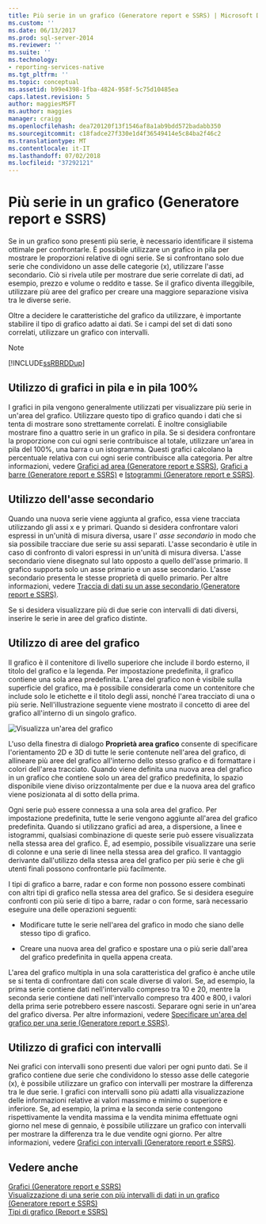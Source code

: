 ```yaml
---
title: Più serie in un grafico (Generatore report e SSRS) | Microsoft Docs
ms.custom: ''
ms.date: 06/13/2017
ms.prod: sql-server-2014
ms.reviewer: ''
ms.suite: ''
ms.technology:
- reporting-services-native
ms.tgt_pltfrm: ''
ms.topic: conceptual
ms.assetid: b99e4398-1fba-4824-958f-5c75d10485ea
caps.latest.revision: 5
author: maggiesMSFT
ms.author: maggies
manager: craigg
ms.openlocfilehash: dea720120f13f1546af8a1ab9bdd572badabb350
ms.sourcegitcommit: c18fadce27f330e1d4f36549414e5c84ba2f46c2
ms.translationtype: MT
ms.contentlocale: it-IT
ms.lasthandoff: 07/02/2018
ms.locfileid: "37292121"
---
```

# <a name="multiple-series-on-a-chart-report-builder-and-ssrs"></a>Più serie in un grafico (Generatore report e SSRS)
  Se in un grafico sono presenti più serie, è necessario identificare il sistema ottimale per confrontarle. È possibile utilizzare un grafico in pila per mostrare le proporzioni relative di ogni serie. Se si confrontano solo due serie che condividono un asse delle categorie (x), utilizzare l'asse secondario. Ciò si rivela utile per mostrare due serie correlate di dati, ad esempio, prezzo e volume o reddito e tasse. Se il grafico diventa illeggibile, utilizzare più aree del grafico per creare una maggiore separazione visiva tra le diverse serie.  
  
 Oltre a decidere le caratteristiche del grafico da utilizzare, è importante stabilire il tipo di grafico adatto ai dati. Se i campi del set di dati sono correlati, utilizzare un grafico con intervalli.  
  
> [!NOTE]  
>  [!INCLUDE[ssRBRDDup](../../includes/ssrbrddup-md.md)]  
  
## <a name="using-stacked-and-100-stacked-charts"></a>Utilizzo di grafici in pila e in pila 100%  
 I grafici in pila vengono generalmente utilizzati per visualizzare più serie in un'area del grafico. Utilizzare questo tipo di grafico quando i dati che si tenta di mostrare sono strettamente correlati. È inoltre consigliabile mostrare fino a quattro serie in un grafico in pila. Se si desidera confrontare la proporzione con cui ogni serie contribuisce al totale, utilizzare un'area in pila del 100%, una barra o un istogramma. Questi grafici calcolano la percentuale relativa con cui ogni serie contribuisce alla categoria. Per altre informazioni, vedere [Grafici ad area &#40;Generatore report e SSRS&#41;](charts-report-builder-and-ssrs.md), [Grafici a barre &#40;Generatore report e SSRS&#41;](bar-charts-report-builder-and-ssrs.md) e [Istogrammi &#40;Generatore report e SSRS&#41;](column-charts-report-builder-and-ssrs.md).  
  
## <a name="using-the-secondary-axis"></a>Utilizzo dell'asse secondario  
 Quando una nuova serie viene aggiunta al grafico, essa viene tracciata utilizzando gli assi x e y primari. Quando si desidera confrontare valori espressi in un'unità di misura diversa, usare l' *asse secondario* in modo che sia possibile tracciare due serie su assi separati. L'asse secondario è utile in caso di confronto di valori espressi in un'unità di misura diversa. L'asse secondario viene disegnato sul lato opposto a quello dell'asse primario. Il grafico supporta solo un asse primario e un asse secondario. L'asse secondario presenta le stesse proprietà di quello primario. Per altre informazioni, vedere [Traccia di dati su un asse secondario &#40;Generatore report e SSRS&#41;](plot-data-on-a-secondary-axis-report-builder-and-ssrs.md).  
  
 Se si desidera visualizzare più di due serie con intervalli di dati diversi, inserire le serie in aree del grafico distinte.  
  
## <a name="using-chart-areas"></a>Utilizzo di aree del grafico  
 Il grafico è il contenitore di livello superiore che include il bordo esterno, il titolo del grafico e la legenda. Per impostazione predefinita, il grafico contiene una sola area predefinita. L'area del grafico non è visibile sulla superficie del grafico, ma è possibile considerarla come un contenitore che include solo le etichette e il titolo degli assi, nonché l'area tracciato di una o più serie. Nell'illustrazione seguente viene mostrato il concetto di aree del grafico all'interno di un singolo grafico.  
  
 ![Visualizza un'area del grafico](../media/chartareasdiagram.gif "Visualizza un'area del grafico")  
  
 L'uso della finestra di dialogo **Proprietà area grafico** consente di specificare l'orientamento 2D e 3D di tutte le serie contenute nell'area del grafico, di allineare più aree del grafico all'interno dello stesso grafico e di formattare i colori dell'area tracciato. Quando viene definita una nuova area del grafico in un grafico che contiene solo un area del grafico predefinita, lo spazio disponibile viene diviso orizzontalmente per due e la nuova area del grafico viene posizionata al di sotto della prima.  
  
 Ogni serie può essere connessa a una sola area del grafico. Per impostazione predefinita, tutte le serie vengono aggiunte all'area del grafico predefinita. Quando si utilizzano grafici ad area, a dispersione, a linee e istogrammi, qualsiasi combinazione di queste serie può essere visualizzata nella stessa area del grafico. È, ad esempio, possibile visualizzare una serie di colonne e una serie di linee nella stessa area del grafico. Il vantaggio derivante dall'utilizzo della stessa area del grafico per più serie è che gli utenti finali possono confrontarle più facilmente.  
  
 I tipi di grafico a barre, radar e con forme non possono essere combinati con altri tipi di grafico nella stessa area del grafico. Se si desidera eseguire confronti con più serie di tipo a barre, radar o con forme, sarà necessario eseguire una delle operazioni seguenti:  
  
-   Modificare tutte le serie nell'area del grafico in modo che siano delle stesso tipo di grafico.  
  
-   Creare una nuova area del grafico e spostare una o più serie dall'area del grafico predefinita in quella appena creata.  
  
 L'area del grafico multipla in una sola caratteristica del grafico è anche utile se si tenta di confrontare dati con scale diverse di valori. Se, ad esempio, la prima serie contiene dati nell'intervallo compreso tra 10 e 20, mentre la seconda serie contiene dati nell'intervallo compreso tra 400 e 800, i valori della prima serie potrebbero essere nascosti. Separare ogni serie in un'area del grafico diversa. Per altre informazioni, vedere [Specificare un'area del grafico per una serie &#40;Generatore report e SSRS&#41;](specify-a-chart-area-for-a-series-report-builder-and-ssrs.md).  
  
## <a name="using-range-charts"></a>Utilizzo di grafici con intervalli  
 Nei grafici con intervalli sono presenti due valori per ogni punto dati. Se il grafico contiene due serie che condividono lo stesso asse delle categorie (x), è possibile utilizzare un grafico con intervalli per mostrare la differenza tra le due serie. I grafici con intervalli sono più adatti alla visualizzazione delle informazioni relative ai valori massimo e minimo o superiore e inferiore. Se, ad esempio, la prima e la seconda serie contengono rispettivamente la vendita massima e la vendita minima effettuate ogni giorno nel mese di gennaio, è possibile utilizzare un grafico con intervalli per mostrare la differenza tra le due vendite ogni giorno. Per altre informazioni, vedere [Grafici con intervalli &#40;Generatore report e SSRS&#41;](range-charts-report-builder-and-ssrs.md).  
  
## <a name="see-also"></a>Vedere anche  
 [Grafici &#40;Generatore report e SSRS&#41;](charts-report-builder-and-ssrs.md)   
 [Visualizzazione di una serie con più intervalli di dati in un grafico &#40;Generatore report e SSRS&#41;](displaying-a-series-with-multiple-data-ranges-on-a-chart.md)   
 [Tipi di grafico &#40;Report e SSRS&#41;](chart-types-report-builder-and-ssrs.md)  
  
  
